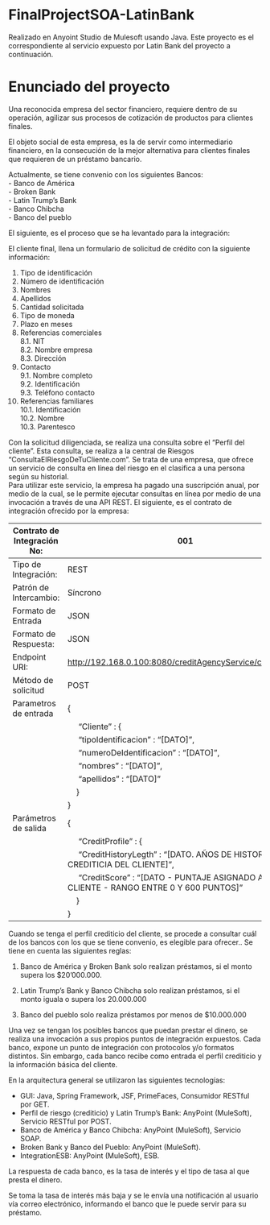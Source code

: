 <h1 id="finalprojectsoa-latinbank">FinalProjectSOA-LatinBank</h1>

<p>Realizado en Anyoint Studio de Mulesoft usando Java. Este proyecto es el correspondiente al servicio expuesto por Latin Bank del proyecto a continuación.</p>

<h1 id="enunciado-del-proyecto">Enunciado del proyecto</h1>

<p>Una reconocida empresa del sector financiero, requiere dentro de su operación, agilizar sus procesos de cotización de productos para clientes finales.</p>

<p>El objeto social de esta empresa, es la de servir como intermediario financiero, en la consecución de la mejor alternativa para clientes finales que requieren de un préstamo bancario.</p>

<p>Actualmente, se tiene convenio con los siguientes Bancos: <br>
- Banco de América <br>
- Broken Bank <br>
- Latin Trump’s Bank <br>
- Banco Chibcha <br>
- Banco del pueblo</p>

<p>El siguiente, es el proceso que se ha levantado para la integración:</p>

<p>El cliente final, llena un formulario de solicitud de crédito con la siguiente información:</p>

<ol>
<li>Tipo de identificación</li>
<li>Número de identificación</li>
<li>Nombres</li>
<li>Apellidos</li>
<li>Cantidad solicitada</li>
<li>Tipo de moneda</li>
<li>Plazo en meses</li>
<li>Referencias comerciales <br>
8.1. NIT <br>
8.2. Nombre empresa <br>
8.3. Dirección</li>
<li>Contacto <br>
9.1. Nombre completo <br>
9.2. Identificación <br>
9.3. Teléfono contacto</li>
<li>Referencias familiares <br>
10.1. Identificación <br>
10.2. Nombre <br>
10.3. Parentesco</li>
</ol>

<p>Con la solicitud diligenciada, se realiza una consulta sobre el “Perfil del cliente”.  Esta consulta, se realiza a la central de Riesgos “ConsultaElRiesgoDeTuCliente.com”.   Se trata de una empresa, que ofrece un servicio de consulta en línea del riesgo en el clasifica a una persona según su historial. <br>
Para utilizar este servicio, la empresa ha pagado una suscripción anual, por medio de la cual, se le permite ejecutar consultas en línea por medio de una invocación a través de una API REST.  El siguiente, es el contrato de integración ofrecido por la empresa:</p>

<table>
<thead>
<tr>
  <th>Contrato de Integración No:</th>
  <th>001</th>
</tr>
</thead>
<tbody><tr>
  <td>Tipo de Integración:</td>
  <td>REST</td>
</tr>
<tr>
  <td>Patrón de Intercambio:</td>
  <td>Síncrono</td>
</tr>
<tr>
  <td>Formato de Entrada</td>
  <td>JSON</td>
</tr>
<tr>
  <td>Formato de Respuesta:</td>
  <td>JSON</td>
</tr>
<tr>
  <td>Endpoint URI:</td>
  <td><a href="http://192.168.0.100:8080/creditAgencyService/creditProfile">http://192.168.0.100:8080/creditAgencyService/creditProfile</a></td>
</tr>
<tr>
  <td>Método de solicitud</td>
  <td>POST</td>
</tr>
<tr>
  <td>Parametros de entrada</td>
  <td>{</td>
</tr>
<tr>
  <td></td>
  <td>&nbsp;&nbsp;&nbsp;&nbsp; “Cliente” : {</td>
</tr>
<tr>
  <td></td>
  <td>&nbsp;&nbsp;&nbsp;&nbsp; “tipoIdentificacion” : “[DATO]”,</td>
</tr>
<tr>
  <td></td>
  <td>&nbsp;&nbsp;&nbsp;&nbsp; “numeroDeIdentificacion” : “[DATO]”,</td>
</tr>
<tr>
  <td></td>
  <td>&nbsp;&nbsp;&nbsp;&nbsp; “nombres” : “[DATO]”,</td>
</tr>
<tr>
  <td></td>
  <td>&nbsp;&nbsp;&nbsp;&nbsp; “apellidos” : “[DATO]”</td>
</tr>
<tr>
  <td></td>
  <td>&nbsp;&nbsp;&nbsp;&nbsp;}</td>
</tr>
<tr>
  <td></td>
  <td>}</td>
</tr>
<tr>
  <td>Parámetros de salida</td>
  <td>{</td>
</tr>
<tr>
  <td></td>
  <td>&nbsp;&nbsp;&nbsp;&nbsp; “CreditProfile” : {</td>
</tr>
<tr>
  <td></td>
  <td>&nbsp;&nbsp;&nbsp;&nbsp; “CreditHistoryLegth” : “[DATO. AÑOS DE HISTORIA CREDITICIA DEL CLIENTE]”,</td>
</tr>
<tr>
  <td></td>
  <td>&nbsp;&nbsp;&nbsp;&nbsp; “CreditScore” : “[DATO - PUNTAJE ASIGNADO AL CLIENTE - RANGO ENTRE 0 Y 600 PUNTOS]”</td>
</tr>
<tr>
  <td></td>
  <td>&nbsp;&nbsp;&nbsp;&nbsp;}</td>
</tr>
<tr>
  <td></td>
  <td>}</td>
</tr>
</tbody></table>


<p>Cuando se tenga el perfil crediticio del cliente, se procede a consultar cuál de los bancos con los que se tiene convenio, es elegible para ofrecer.. Se tiene en cuenta las siguientes reglas:</p>

<ol>
<li><p>Banco de América y Broken Bank solo realizan préstamos, si el monto supera los $20’000.000. </p></li>
<li><p>Latin Trump’s Bank y Banco Chibcha solo realizan préstamos, si el monto iguala o supera los <script type="math/tex" id="MathJax-Element-129">10.000.00 y NO iguala NI supera los </script>20.000.000</p></li>
<li><p>Banco del pueblo solo realiza préstamos por menos de $10.000.000</p></li>
</ol>

<p>Una vez se tengan los posibles bancos que puedan prestar el dinero, se realiza una invocación a sus propios puntos de integración expuestos.  Cada banco, expone un punto de integración con protocolos y/o formatos distintos.  Sin embargo, cada banco recibe como entrada el perfil crediticio y la información básica del cliente. </p>

<p>En la arquitectura general se utilizaron las siguientes tecnologías:</p>

<ul>
<li>GUI: Java, Spring Framework, JSF, PrimeFaces, Consumidor RESTful por GET.</li>
<li>Perfil de riesgo (crediticio) y Latin Trump’s Bank: AnyPoint (MuleSoft), Servicio RESTful por POST.</li>
<li>Banco de América y Banco Chibcha: AnyPoint (MuleSoft), Servicio SOAP.</li>
<li>Broken Bank y Banco del Pueblo: AnyPoint (MuleSoft).</li>
<li>IntegrationESB: AnyPoint (MuleSoft), ESB.</li>
</ul>

<p>La respuesta de cada banco, es la tasa de interés y el tipo de tasa al que presta el dinero.</p>

<p>Se toma la tasa de interés más baja y se le envía una notificación al usuario vía correo electrónico, informando el banco que le puede servir para su préstamo.</p>